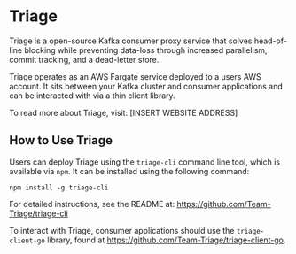 # Triage
Triage is a open-source Kafka consumer proxy service that solves head-of-line blocking while preventing data-loss through increased parallelism, commit tracking, and a dead-letter store. 

Triage operates as an AWS Fargate service deployed to a users AWS account. It sits between your Kafka cluster and consumer applications and can be interacted with via a thin client library. 

To read more about Triage, visit: [INSERT WEBSITE ADDRESS]

<h2>How to Use Triage</h2>


Users can deploy Triage using the `triage-cli` command line tool, which is available via `npm`. It can be installed using the following command:

	npm install -g triage-cli
For detailed instructions, see the README at: https://github.com/Team-Triage/triage-cli

To interact with Triage, consumer applications should use the `triage-client-go` library, found at https://github.com/Team-Triage/triage-client-go.

